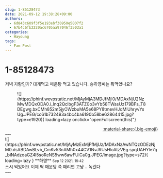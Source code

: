 ```yaml
---
slug: 1-85128473
date: 2021-09-12 19:38:28+09:00
authors:
  - 6d843c609f3f5e193ebf30950e5807f2
  - 67b4c6fb2220ac6705aa97046f3503a1
categories:
  - Hayoung
tags:
  - Fan Post
---
```


# 1-85128473

<div class="post-container" markdown="1">
<div class="content-container md-sidebar__scrollwrap" markdown="1">

저녁 자랑인가? 대게먹고 매운탕 먹고 있습니다. 송하영씨는 뭐먹었나요?
<figure markdown="1">
![](https://phinf.wevpstatic.net/MjAyMjA3MDJfMjI0/MDAxNjU2NzMwMDQxODA0.i_lnq2QcIbgF3ATZ0o3vYb58TWasUz179BFs_T8DEgwg.bxCMh852m5jyOWzbuMA5e68PY8tmevHJdMlUhryvYsUg.JPEG/cc61b732493a4bc4ba6190b58be62864415.jpg?type=e1920){ loading=lazy onclick="openFullscreen(this)"}
</figure>


</div>
</div>

<div style="text-align: right;" markdown="1">
<a href="https://weverse.io/fromis9/fanpost/1-85128473" style="text-align: right;">:material-share:{.big-emoji}</a>
</div>
---

<div class="comments-container md-sidebar__scrollwrap" markdown="1">
<div class="comment" markdown="1">
<div class='id-container' markdown="1">
![](https://phinf.wevpstatic.net/MjAyMzExMjFfMjUz/MDAxNzAwNTQzODEzNjM0.dsABDAwBLvb_CmKv53nAMh0x44CV1NvJRUsHloAtzVEg.spqUAHYle7q_biNAdzoaGZ4l5soReNS5ww6awFUlCa0g.JPEG/image.jpg?type=s72){ loading=lazy }
**<span class="artist">하영</span>** <small>Sep 12 2021, 19:42</small><br>
</div>
<div class='comment-body' markdown="1">
스시 먹었어요 이제 딱 매운탕 쓱 때리면 고냥 .. 녹겠다
</div>
</div>
</div>
---
